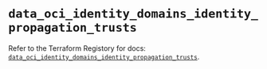 # `data_oci_identity_domains_identity_propagation_trusts`

Refer to the Terraform Registory for docs: [`data_oci_identity_domains_identity_propagation_trusts`](https://registry.terraform.io/providers/oracle/oci/6.18.0/docs/data-sources/identity_domains_identity_propagation_trusts).
